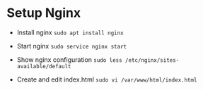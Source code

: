 # Setup Nginx

- Install nginx
`sudo apt install nginx`

- Start nginx
`sudo service nginx start`

- Show nginx configuration
`sudo less /etc/nginx/sites-available/default`

- Create and edit index.html
`sudo vi /var/www/html/index.html`


